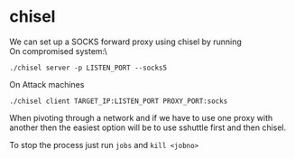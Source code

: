 # chisel

We can set up a SOCKS forward proxy using chisel by running\
On compromised system:\
```
./chisel server -p LISTEN_PORT --socks5
```
On Attack machines
```
./chisel client TARGET_IP:LISTEN_PORT PROXY_PORT:socks
```
When pivoting through a network and if we have to use one proxy with another then the easiest option will be to use sshuttle first and then chisel.

To stop the process just run `jobs` and `kill <jobno>`

